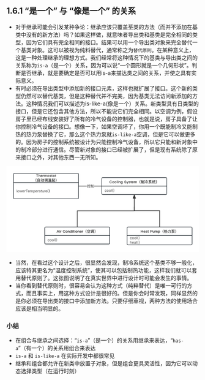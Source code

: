 ## 1.6.1 “是一个” 与 “像是一个” 的关系

- 对于继承可能会引发某种争论：继承应该只覆盖莝类的方法（而并不添加在基类中没有的新方法）吗？如果这样做，就意味者导出类和基类是完全相同的类型，因为它们具有完全相同的接口。结果可以用一个导出类对象来完全替代一个基类对象。这可以被视为纯料替代，通常称之为`替代原則`。在某种意义上，这是一种处理继承的理想方式。我们经常将这种情况下的基类与导出类之间的关系称为`is-a`（是一个）关系，因为可以说“一个圆形就是一个几何形状”。判断是否继承，就是要确定是否可以用is-a来描达类之间的关系，并使之具有实际意义。
- 有时必须在导出类型中添加新的接口元素，这样也就扩展了接口。这个新的类型仍然可以替代基类，但是这种替代并不完美，因为基类无法访问新添加的方法。这种情况我们可以描述为is-like-a(像是一个）关系。新类型具有日类型的接口，但是它还包含其他方法，所以不能说它们完全相同。以空调为例，假设房子里已经布线安装好了所有的冷气设备的控制器，也就是说，房子具备了让你控制冷气设备的接口。想像一下，如果空调坏了，你用一个既能制冷又能制热的热力泵替换了它，那么这个热力泵就`is-like-a`空调，但是它可以做更多的。因为房子的控制系统被设计为只能控制冷气设备，所以它只能和新对象中的制冷部分进行通信。尽管新对象的接口已经被扩展了，但是现有系统除了原来接口之外，对其他东西一无所知。

![1.6.1](../imgs/1.6.1.png)

- 当然，在看过这个设计之后，很显然会发现，制冷系统这个基类不够一般化，应该特其更名为“温度控制系统”，使其可以包括制热功能，这样我们就可以套用替代原则了。这张图说明了在真实世界中进行设计时可能会发生的事情。
- 当你看到替代原则时，很容易会认为这种方式（纯粹替代）是唯一可行的方式，而且事实上，用这种方式设计是很好的。但是你会时常发現，同样显然的是你必须在导出类的接口中添加新方法。只要仔细車视，两种方法的使用场合应该是相当明显的。


###  小结
- 在组合与继承之间选择：“`is-a`”（是一个）的关系用继承来表达，“`has-a`”（有一个）的关系用组合来表达
- `is-a` 和 `is-like-a` 在实际开发中都很常见
- 继承和组合都允许在新类中放置子对象，但是组合更具灵活性，因为它可以动态选择类型（在运行时刻）
